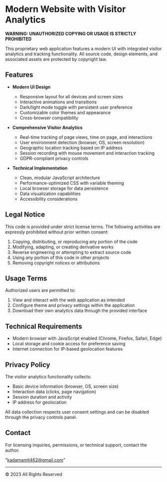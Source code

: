 # Modern Website with Visitor Analytics

**WARNING: UNAUTHORIZED COPYING OR USAGE IS STRICTLY PROHIBITED**

This proprietary web application features a modern UI with integrated visitor analytics and tracking functionality. All source code, design elements, and associated assets are protected by copyright law.

## Features

- **Modern UI Design**
  - Responsive layout for all devices and screen sizes
  - Interactive animations and transitions
  - Dark/light mode toggle with persistent user preference
  - Customizable color themes and appearance
  - Cross-browser compatibility

- **Comprehensive Visitor Analytics**
  - Real-time tracking of page views, time on page, and interactions
  - User environment detection (browser, OS, screen resolution)
  - Geographic location tracking based on IP address
  - Session recording with mouse movement and interaction tracking
  - GDPR-compliant privacy controls

- **Technical Implementation**
  - Clean, modular JavaScript architecture
  - Performance-optimized CSS with variable theming
  - Local browser storage for data persistence
  - Data visualization capabilities
  - Accessibility considerations

## Legal Notice

This code is provided under strict license terms. The following activities are expressly prohibited without prior written consent:

1. Copying, distributing, or reproducing any portion of the code
2. Modifying, adapting, or creating derivative works
3. Reverse engineering or attempting to extract source code
4. Using any portion of this code in other projects
5. Removing copyright notices or attributions

## Usage Terms

Authorized users are permitted to:
1. View and interact with the web application as intended
2. Configure theme and privacy settings within the application
3. Download their own analytics data through the provided interface

## Technical Requirements

- Modern browser with JavaScript enabled (Chrome, Firefox, Safari, Edge)
- Local storage and cookie access for preference saving
- Internet connection for IP-based geolocation features

## Privacy Policy

The visitor analytics functionality collects:
- Basic device information (browser, OS, screen size)
- Interaction data (clicks, page navigation)
- Session duration and activity
- IP address for geolocation

All data collection respects user consent settings and can be disabled through the privacy controls panel.

## Contact

For licensing inquiries, permissions, or technical support, contact the author.

"kadamamit462@gmail.com"

---

© 2023 All Rights Reserved 